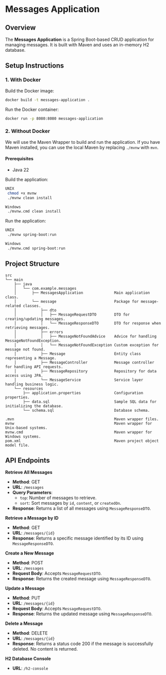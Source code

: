 # Messages Application

## Overview

The **Messages Application** is a Spring Boot-based CRUD application for managing messages. It is built with Maven and
uses an in-memory H2 database.

## Setup Instructions

### 1. With Docker

Build the Docker image:

   ```sh
   docker build -t messages-application .
   ```

Run the Docker container:

   ```sh
   docker run -p 8080:8080 messages-application
   ```

### 2. Without Docker

We will use the Maven Wrapper to build and run the application. If you have Maven installed, you can use the local Maven
by replacing `./mvnw` with `mvn`.

#### Prerequisites

- Java 22

Build the application:

   ```sh
   UNIX
    chmod +x mvnw
    ./mvnw clean install
   
   Windows
    ./mvnw.cmd clean install
   ```

Run the application:

   ```sh
   UNIX
    ./mvnw spring-boot:run
   
   Windows
    ./mvnw.cmd spring-boot:run
   ```

## Project Structure

```
src
└── main
    ├── java
    │   └── com.example.messages
    │       ├── MessagesApplication              Main application class.
    │       └── message                          Package for message-related classes.
    │           ├── dto
    │           │   ├── MessageRequestDTO        DTO for creating/updating messages.
    │           │   └── MessageResponseDTO       DTO for response when retrieving messages.
    │           ├── errors
    │           │   ├── MessageNotFoundAdvice    Advice for handling MessageNotFoundException.
    │           │   └── MessageNotFoundException Custom exception for message not found.
    │           ├── Message                      Entity class representing a Message.
    │           ├── MessageController            Message controller for handling API requests.
    │           ├── MessageRepository            Repository for data access using JPA.
    │           └── MessageService               Service layer handling business logic.
    └── resources
        ├── application.properties               Configuration properties.
        ├── data.sql                             Sample SQL data for initializing the database.
        └── schema.sql                           Database schema.
        
.mvn                                             Maven wrapper files. 
mvnw                                             Maven wrapper for Unix-based systems.
mvnw.cmd                                         Maven wrapper for Windows systems.
pom.xml                                          Maven project object model file.
```

## API Endpoints

**Retrieve All Messages**

- **Method**: GET
- **URL**: `/messages`
- **Query Parameters**:
    - `top`: Number of messages to retrieve.
    - `sort`: Sort messages by `id`, `content`, or `createdOn`.
- **Response**: Returns a list of all messages using `MessageResponseDTO`.

**Retrieve a Message by ID**

- **Method**: GET
- **URL**: `/messages/{id}`
- **Response**: Returns a specific message identified by its ID using `MessageResponseDTO`.

**Create a New Message**

- **Method**: POST
- **URL**: `/messages`
- **Request Body**: Accepts `MessageRequestDTO`.
- **Response**: Returns the created message using `MessageResponseDTO`.

**Update a Message**

- **Method**: PUT
- **URL**: `/messages/{id}`
- **Request Body**: Accepts `MessageRequestDTO`.
- **Response**: Returns the updated message using `MessageResponseDTO`.

**Delete a Message**

- **Method**: DELETE
- **URL**: `/messages/{id}`
- **Response**: Returns a status code 200 if the message is successfully deleted. No content is returned.

**H2 Database Console**

- **URL**: `/h2-console`
